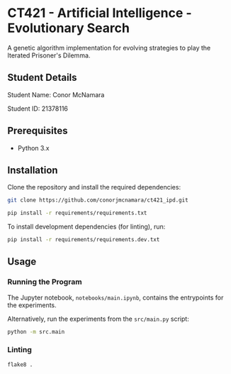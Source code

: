 # CT421 - Artificial Intelligence - Evolutionary Search

A genetic algorithm implementation for evolving strategies to play the Iterated Prisoner's Dilemma.

## Student Details
Student Name: Conor McNamara

Student ID: 21378116

## Prerequisites
- Python 3.x

## Installation
Clone the repository and install the required dependencies:

```sh
git clone https://github.com/conorjmcnamara/ct421_ipd.git

pip install -r requirements/requirements.txt
```

To install development dependencies (for linting), run:

```sh
pip install -r requirements/requirements.dev.txt
```

## Usage
### Running the Program
The Jupyter notebook, `notebooks/main.ipynb`, contains the entrypoints for the experiments.

Alternatively, run the experiments from the `src/main.py` script:
```sh
python -m src.main 
```

### Linting
```sh
flake8 .
```